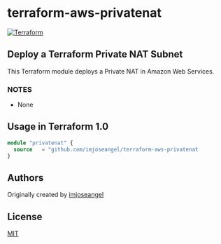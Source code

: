 # terraform-aws-privatenat

[![Terraform](https://github.com/imjoseangel/terraform-aws-privatenat/actions/workflows/terraform.yml/badge.svg)](https://github.com/imjoseangel/terraform-aws-privatenat/actions/workflows/terraform.yml)

## Deploy a Terraform Private NAT Subnet

This Terraform module deploys a Private NAT in Amazon Web Services.

### NOTES

* None

## Usage in Terraform 1.0

```terraform
module "privatenat" {
  source   = "github.com/imjoseangel/terraform-aws-privatenat
}
```

## Authors

Originally created by [imjoseangel](http://github.com/imjoseangel)

## License

[MIT](LICENSE)
